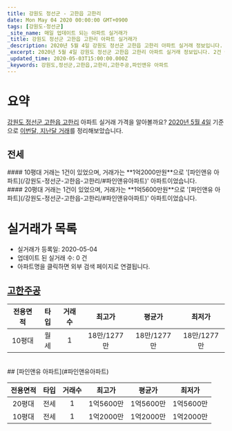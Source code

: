 ```yaml
---
title: 강원도 정선군 - 고한읍 고한리
date: Mon May 04 2020 00:00:00 GMT+0900
tags: [강원도-정선군]
_site_name: 매일 업데이트 되는 아파트 실거래가
_title: 강원도 정선군 고한읍 고한리 아파트 실거래가
_description: 2020년 5월 4일 강원도 정선군 고한읍 고한리 아파트 실거래 정보입니다. 2건 아파트 정보가 있습니다.
_excerpt: 2020년 5월 4일 강원도 정선군 고한읍 고한리 아파트 실거래 정보입니다. 2건 아파트 정보가 있습니다.
_updated_time: 2020-05-03T15:00:00.000Z
_keywords: 강원도,정선군,고한읍,고한리,고한주공,파인앤유 아파트
---
```





# 요약
<ins>강원도 정선군 고한읍 고한리</ins> 아파트 실거래 가격을 알아볼까요? <ins>2020년 5월 4일</ins> 기준으로 <ins>이번달, 지난달 거래</ins>를 정리해보았습니다.

## 전세
<div class="container">
<div class="six columns" markdown="1">
#### 10평대
거래는 1건이 있었으며, 거래가는 **1억2000만원**으로 '[파인앤유 아파트](/강원도-정선군-고한읍-고한리/#파인앤유아파트)' 아파트이었습니다.
</div>
<div class="six columns" markdown="1">
#### 20평대
거래는 1건이 있었으며, 거래가는 **1억5600만원**으로 '[파인앤유 아파트](/강원도-정선군-고한읍-고한리/#파인앤유아파트)' 아파트이었습니다.
</div>
</div>



# 실거래가 목록
- 실거래가 등록일: 2020-05-04
- 업데이트 된 실거래 수: 0 건
- 아파트명을 클릭하면 외부 검색 페이지로 연결됩니다.

## [고한주공](#고한주공)

|전용면적|타입|거래수|최고가|평균가|최저가|
|:---:|:---:|:---:|:---:|:---:|:---:|
|10평대|<span class="deal-type-3">월세</span>|1|18만/1277만|18만/1277만|18만/1277만|

<br/>
## [파인앤유 아파트](#파인앤유아파트)

|전용면적|타입|거래수|최고가|평균가|최저가|
|:---:|:---:|:---:|:---:|:---:|:---:|
|20평대|<span class="deal-type-2">전세</span>|1|1억5600만|1억5600만|1억5600만|
|10평대|<span class="deal-type-2">전세</span>|1|1억2000만|1억2000만|1억2000만|

<br/>



